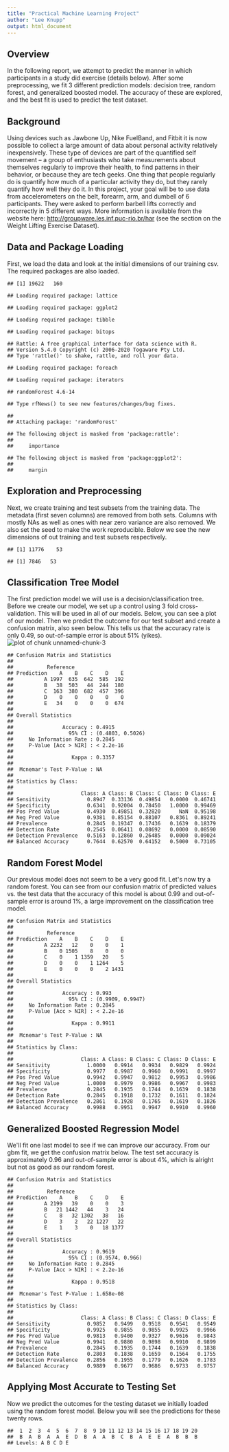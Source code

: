 ```yaml
---
title: "Practical Machine Learning Project"
author: "Lee Knupp"
output: html_document
---
```

## Overview  
In the following report, we attempt to predict the manner in which participants in a study did exercise (details below). After some preprocessing, we fit 3 different prediction models: decision tree, random forest, and generalized boosted model. The accuracy of these are explored, and the best fit is used to predict the test dataset.  

## Background  
Using devices such as Jawbone Up, Nike FuelBand, and Fitbit it is now possible to collect a large amount of data about personal activity relatively inexpensively. These type of devices are part of the quantified self movement – a group of enthusiasts who take measurements about themselves regularly to improve their health, to find patterns in their behavior, or because they are tech geeks. One thing that people regularly do is quantify how much of a particular activity they do, but they rarely quantify how well they do it. In this project, your goal will be to use data from accelerometers on the belt, forearm, arm, and dumbell of 6 participants. They were asked to perform barbell lifts correctly and incorrectly in 5 different ways. More information is available from the website here: http://groupware.les.inf.puc-rio.br/har (see the section on the Weight Lifting Exercise Dataset).  

## Data and Package Loading  
First, we load the data and look at the initial dimensions of our training csv. The required packages are also loaded.

```
## [1] 19622   160
```

```
## Loading required package: lattice
```

```
## Loading required package: ggplot2
```

```
## Loading required package: tibble
```

```
## Loading required package: bitops
```

```
## Rattle: A free graphical interface for data science with R.
## Version 5.4.0 Copyright (c) 2006-2020 Togaware Pty Ltd.
## Type 'rattle()' to shake, rattle, and roll your data.
```

```
## Loading required package: foreach
```

```
## Loading required package: iterators
```

```
## randomForest 4.6-14
```

```
## Type rfNews() to see new features/changes/bug fixes.
```

```
## 
## Attaching package: 'randomForest'
```

```
## The following object is masked from 'package:rattle':
## 
##     importance
```

```
## The following object is masked from 'package:ggplot2':
## 
##     margin
```

## Exploration and Preprocessing  
Next, we create training and test subsets from the training data. The metadata (first seven columns) are removed from both sets. Columns with mostly NAs as well as ones with near zero variance are also removed. We also set the seed to make the work reproducible. Below we see the new dimensions of out training and test subsets respectively.  

```
## [1] 11776    53
```

```
## [1] 7846   53
```

## Classification Tree Model  
The first prediction model we will use is a decision/classification tree. Before we create our model, we set up a control using 3 fold cross-validation. This will be used in all of our models. Below, you can see a plot of our model. Then we predict the outcome for our test subset and create a confusion matrix, also seen below. This tells us that the accuracy rate is only 0.49, so out-of-sample error is about 51% (yikes).  
![plot of chunk unnamed-chunk-3](figure/unnamed-chunk-3-1.png)

```
## Confusion Matrix and Statistics
## 
##           Reference
## Prediction    A    B    C    D    E
##          A 1997  635  642  585  192
##          B   38  503   44  244  180
##          C  163  380  682  457  396
##          D    0    0    0    0    0
##          E   34    0    0    0  674
## 
## Overall Statistics
##                                           
##                Accuracy : 0.4915          
##                  95% CI : (0.4803, 0.5026)
##     No Information Rate : 0.2845          
##     P-Value [Acc > NIR] : < 2.2e-16       
##                                           
##                   Kappa : 0.3357          
##                                           
##  Mcnemar's Test P-Value : NA              
## 
## Statistics by Class:
## 
##                      Class: A Class: B Class: C Class: D Class: E
## Sensitivity            0.8947  0.33136  0.49854   0.0000  0.46741
## Specificity            0.6341  0.92004  0.78450   1.0000  0.99469
## Pos Pred Value         0.4930  0.49851  0.32820      NaN  0.95198
## Neg Pred Value         0.9381  0.85154  0.88107   0.8361  0.89241
## Prevalence             0.2845  0.19347  0.17436   0.1639  0.18379
## Detection Rate         0.2545  0.06411  0.08692   0.0000  0.08590
## Detection Prevalence   0.5163  0.12860  0.26485   0.0000  0.09024
## Balanced Accuracy      0.7644  0.62570  0.64152   0.5000  0.73105
```

## Random Forest Model  
Our previous model does not seem to be a very good fit. Let's now try a random forest. You can see from our confusion matrix of predicted values vs. the test data that the accuracy of this model is about 0.99 and out-of-sample error is around 1%, a large improvement on the classification tree model.  

```
## Confusion Matrix and Statistics
## 
##           Reference
## Prediction    A    B    C    D    E
##          A 2232   12    0    0    1
##          B    0 1505    8    0    0
##          C    0    1 1359   20    5
##          D    0    0    1 1264    5
##          E    0    0    0    2 1431
## 
## Overall Statistics
##                                           
##                Accuracy : 0.993           
##                  95% CI : (0.9909, 0.9947)
##     No Information Rate : 0.2845          
##     P-Value [Acc > NIR] : < 2.2e-16       
##                                           
##                   Kappa : 0.9911          
##                                           
##  Mcnemar's Test P-Value : NA              
## 
## Statistics by Class:
## 
##                      Class: A Class: B Class: C Class: D Class: E
## Sensitivity            1.0000   0.9914   0.9934   0.9829   0.9924
## Specificity            0.9977   0.9987   0.9960   0.9991   0.9997
## Pos Pred Value         0.9942   0.9947   0.9812   0.9953   0.9986
## Neg Pred Value         1.0000   0.9979   0.9986   0.9967   0.9983
## Prevalence             0.2845   0.1935   0.1744   0.1639   0.1838
## Detection Rate         0.2845   0.1918   0.1732   0.1611   0.1824
## Detection Prevalence   0.2861   0.1928   0.1765   0.1619   0.1826
## Balanced Accuracy      0.9988   0.9951   0.9947   0.9910   0.9960
```

## Generalized Boosted Regression Model  
We'll fit one last model to see if we can improve our accuracy. From our gbm fit, we get the confusion matrix below. The test set accuracy is approximately 0.96 and out-of-sample error is about 4%, which is alright but not as good as our random forest.  

```
## Confusion Matrix and Statistics
## 
##           Reference
## Prediction    A    B    C    D    E
##          A 2199   39    0    0    3
##          B   21 1442   44    3   24
##          C    8   32 1302   38   16
##          D    3    2   22 1227   22
##          E    1    3    0   18 1377
## 
## Overall Statistics
##                                          
##                Accuracy : 0.9619         
##                  95% CI : (0.9574, 0.966)
##     No Information Rate : 0.2845         
##     P-Value [Acc > NIR] : < 2.2e-16      
##                                          
##                   Kappa : 0.9518         
##                                          
##  Mcnemar's Test P-Value : 1.658e-08      
## 
## Statistics by Class:
## 
##                      Class: A Class: B Class: C Class: D Class: E
## Sensitivity            0.9852   0.9499   0.9518   0.9541   0.9549
## Specificity            0.9925   0.9855   0.9855   0.9925   0.9966
## Pos Pred Value         0.9813   0.9400   0.9327   0.9616   0.9843
## Neg Pred Value         0.9941   0.9880   0.9898   0.9910   0.9899
## Prevalence             0.2845   0.1935   0.1744   0.1639   0.1838
## Detection Rate         0.2803   0.1838   0.1659   0.1564   0.1755
## Detection Prevalence   0.2856   0.1955   0.1779   0.1626   0.1783
## Balanced Accuracy      0.9889   0.9677   0.9686   0.9733   0.9757
```

## Applying Most Accurate to Testing Set  
Now we predict the outcomes for the testing dataset we initially loaded using the random forest model. Below you will see the predictions for these twenty rows.    

```
##  1  2  3  4  5  6  7  8  9 10 11 12 13 14 15 16 17 18 19 20 
##  B  A  B  A  A  E  D  B  A  A  B  C  B  A  E  E  A  B  B  B 
## Levels: A B C D E
```
